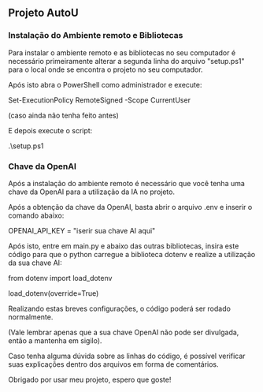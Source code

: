 ## Projeto AutoU


<h3>Instalação do Ambiente remoto e Bibliotecas</h3>

Para instalar o ambiente remoto e as bibliotecas no seu computador é necessário primeiramente alterar a segunda linha do arquivo "setup.ps1" para o local onde se encontra o projeto no seu computador.

Após isto abra o PowerShell como administrador e execute:

Set-ExecutionPolicy RemoteSigned -Scope CurrentUser

(caso ainda não tenha feito antes)

E depois execute o script:

.\setup.ps1


<h3>Chave da OpenAI</h3>

Após a instalação do ambiente remoto é necessário que você tenha uma chave da OpenAI para a utilização da IA no projeto.

Após a obtenção da chave da OpenAI, basta abrir o arquivo .env e inserir o comando abaixo:

OPENAI_API_KEY = "iserir sua chave AI aqui"

Após isto, entre em main.py e abaixo das outras bibliotecas, insira este código para que o python carregue a biblioteca dotenv e realize a utilização da sua chave AI:

from dotenv import load_dotenv

load_dotenv(override=True)

Realizando estas breves configurações, o código poderá ser rodado normalmente.

(Vale lembrar apenas que a sua chave OpenAI não pode ser divulgada, então a mantenha em sigilo).

Caso tenha alguma dúvida sobre as linhas do código, é possível verificar suas explicações dentro dos arquivos em forma de comentários.

Obrigado por usar meu projeto, espero que goste!
